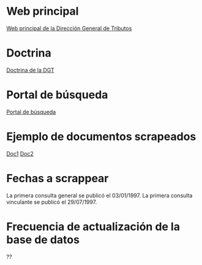 # Web principal

[Web principal de la Dirección General de Tributos](https://www.hacienda.gob.es/es-ES/Areas%20Tematicas/Impuestos/Direccion%20General%20de%20Tributos/Paginas/Direccion%20general%20de%20tributos.aspx)


# Doctrina

[Doctrina de la DGT](https://www.hacienda.gob.es/es-ES/Normativa%20y%20doctrina/Doctrina/Paginas/default.aspx)

# Portal de búsqueda 

[Portal de búsqueda](https://petete.tributos.hacienda.gob.es/consultas/)

# Ejemplo de documentos scrapeados

[Doc1](https://petete.tributos.hacienda.gob.es/consultas/do/document?doc=1&tab=1)
[Doc2](https://petete.tributos.hacienda.gob.es/consultas/do/document?doc=64247&tab=2)

# Fechas a scrappear

La primera consulta general se publicó el 03/01/1997.
La primera consulta vinculante se publicó el 29/07/1997.

# Frecuencia de actualización de la base de datos
??

